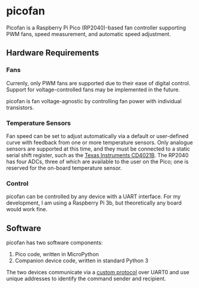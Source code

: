 # picofan
Picofan is a Raspberry Pi Pico (RP2040)-based fan controller supporting PWM fans, speed measurement, and automatic speed adjustment.

## Hardware Requirements

### Fans

Currenly, only PWM fans are supported due to their ease of digital control. Support for voltage-controlled fans may be implemented in the future.

picofan is fan voltage-agnostic by controlling fan power with individual transistors. <!-- TODO: add info about board voltages when PCB and schematics are added to repo -->

### Temperature Sensors

Fan speed can be set to adjust automatically via a default or user-defined curve with feedback from one or more temperature sensors. Only analogue sensors are supported at this time, and they must be connected to a static serial shift register, such as the [Texas Instruments CD4021B](https://www.ti.com/product/CD4021B#pps). The RP2040 has four ADCs, three of which are available to the user on the Pico; one is reserved for the on-board temperature sensor.

### Control

picofan can be controlled by any device with a UART interface. For my development, I am using a Raspberry Pi 3b, but theoretically any board would work fine. 

## Software

picofan has two software components:
1. Pico code, written in MicroPython
2. Companion device code, written in standard Python 3

The two devices communicate via a [custom protocol](./docs/protocol.md) over UART0 and use unique addresses to identify the command sender and recipient.
